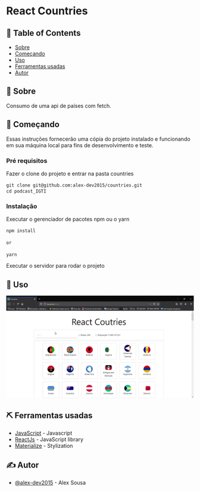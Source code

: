 # React Countries

## 📝 Table of Contents

- [Sobre](#about)
- [Começando](#getting_started)
- [Uso](#usage)
- [Ferramentas usadas](#built_using)
- [Autor](#authors)


## 🧐 Sobre <a name = "about"></a>

Consumo de uma api de países com fetch.

## 🏁 Começando <a name = "getting_started"></a>

Essas instruções fornecerão uma cópia do projeto instalado e funcionando em sua máquina local para fins de desenvolvimento e teste.

### Pré requisitos

Fazer o clone do projeto e entrar na pasta countries

```
git clone git@github.com:alex-dev2015/countries.git
cd podcast_IGTI
```

### Instalação

Executar o gerenciador de pacotes npm ou o yarn

```
npm install

or

yarn
```

Executar o servidor para rodar o projeto


## 🎈 Uso <a name="usage"></a>

![Countries](https://github.com/alex-dev2015/countries/blob/master/src/assets/image/Countries.gif)


## ⛏️ Ferramentas usadas <a name = "built_using"></a>

- [JavaScript](https://developer.mozilla.org/pt-BR/docs/Aprender/JavaScript) - Javascript
- [ReactJs](https://pt-br.reactjs.org/) - JavaScript library
- [Materialize](https://materializecss.com/) - Stylization

## ✍️ Autor <a name = "authors"></a>

- [@alex-dev2015](https://github.com/alex-dev2015) - Alex Sousa
